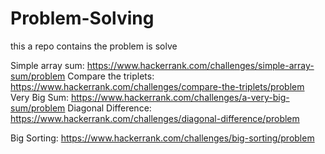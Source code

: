 # Problem-Solving
this a repo contains the problem is solve

Simple array sum: https://www.hackerrank.com/challenges/simple-array-sum/problem
Compare the triplets: https://www.hackerrank.com/challenges/compare-the-triplets/problem
Very Big Sum: https://www.hackerrank.com/challenges/a-very-big-sum/problem
Diagonal Difference: https://www.hackerrank.com/challenges/diagonal-difference/problem

Big Sorting: https://www.hackerrank.com/challenges/big-sorting/problem